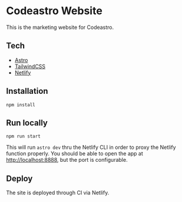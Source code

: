 # Codeastro Website

This is the marketing website for Codeastro.

## Tech

- [Astro](https://docs.astro.build)
- [TailwindCSS](https://tailwindcss.com/docs)
- [Netlify](https://netlify.com)

## Installation

```
npm install
```

## Run locally

```
npm run start
```

This will run `astro dev` thru the Netlify CLI in order to proxy the Netlify function properly. You should be able to open the app at [http://localhost:8888](http://localhost:8888), but the port is configurable.

## Deploy

The site is deployed through CI via Netlify.
